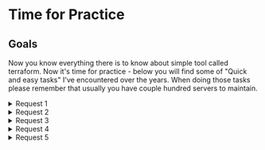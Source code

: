 # Time for Practice

## Goals

Now you know everything there is to know about simple tool called terraform. Now it's time for practice - below you will find some of "Quick and easy tasks" I've encountered over the years. When doing those tasks please remember that usually you have couple hundred servers to maintain.

<details><summary>Request 1</summary>
<p>
  
---
##### Enable ssh on those servers - Upload your key and ssh from local machine
---
</p>
</details>

<details><summary>Request 2</summary>
<p>
  
---
##### Install one package for me - Let it be Nginx
---
</p>
</details>

<details><summary>Request 3</summary>
<p>
  
---
##### Wile on it - can you make Nginx publicly available? 
---
</p>
</details>

<details><summary>Request 4</summary>
<p>
  
---
##### Can we change some servers (`test`) to Centos? It's only one additional parameter in module.
---
</p>
</details>

<details><summary>Request 5</summary>
<p>
  
---
##### Why Nginx is not working on `test` servers? 
---
</p>
</details>
